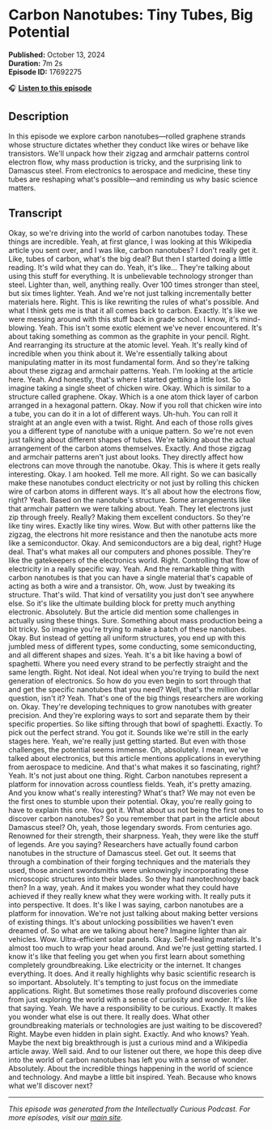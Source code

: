 # Carbon Nanotubes: Tiny Tubes, Big Potential

**Published:** October 13, 2024  
**Duration:** 7m 2s  
**Episode ID:** 17692275

🎧 **[Listen to this episode](https://intellectuallycurious.buzzsprout.com/2529712/episodes/17692275-carbon-nanotubes-tiny-tubes-big-potential)**

## Description

In this episode we explore carbon nanotubes—rolled graphene strands whose structure dictates whether they conduct like wires or behave like transistors. We'll unpack how their zigzag and armchair patterns control electron flow, why mass production is tricky, and the surprising link to Damascus steel. From electronics to aerospace and medicine, these tiny tubes are reshaping what's possible—and reminding us why basic science matters.

## Transcript

Okay, so we're driving into the world of carbon nanotubes today. These things are incredible. Yeah, at first glance, I was looking at this Wikipedia article you sent over, and I was like, carbon nanotubes? I don't really get it. Like, tubes of carbon, what's the big deal? But then I started doing a little reading. It's wild what they can do. Yeah, it's like... They're talking about using this stuff for everything. It is unbelievable technology stronger than steel. Lighter than, well, anything really. Over 100 times stronger than steel, but six times lighter. Yeah. And we're not just talking incrementally better materials here. Right. This is like rewriting the rules of what's possible. And what I think gets me is that it all comes back to carbon. Exactly. It's like we were messing around with this stuff back in grade school. I know, it's mind-blowing. Yeah. This isn't some exotic element we've never encountered. It's about taking something as common as the graphite in your pencil. Right. And rearranging its structure at the atomic level. Yeah. It's really kind of incredible when you think about it. We're essentially talking about manipulating matter in its most fundamental form. And so they're talking about these zigzag and armchair patterns. Yeah. I'm looking at the article here. Yeah. And honestly, that's where I started getting a little lost. So imagine taking a single sheet of chicken wire. Okay. Which is similar to a structure called graphene. Okay. Which is a one atom thick layer of carbon arranged in a hexagonal pattern. Okay. Now if you roll that chicken wire into a tube, you can do it in a lot of different ways. Uh-huh. You can roll it straight at an angle even with a twist. Right. And each of those rolls gives you a different type of nanotube with a unique pattern. So we're not even just talking about different shapes of tubes. We're talking about the actual arrangement of the carbon atoms themselves. Exactly. And those zigzag and armchair patterns aren't just about looks. They directly affect how electrons can move through the nanotube. Okay. This is where it gets really interesting. Okay. I am hooked. Tell me more. All right. So we can basically make these nanotubes conduct electricity or not just by rolling this chicken wire of carbon atoms in different ways. It's all about how the electrons flow, right? Yeah. Based on the nanotube's structure. Some arrangements like that armchair pattern we were talking about. Yeah. They let electrons just zip through freely. Really? Making them excellent conductors. So they're like tiny wires. Exactly like tiny wires. Wow. But with other patterns like the zigzag, the electrons hit more resistance and then the nanotube acts more like a semiconductor. Okay. And semiconductors are a big deal, right? Huge deal. That's what makes all our computers and phones possible. They're like the gatekeepers of the electronics world. Right. Controlling that flow of electricity in a really specific way. Yeah. And the remarkable thing with carbon nanotubes is that you can have a single material that's capable of acting as both a wire and a transistor. Oh, wow. Just by tweaking its structure. That's wild. That kind of versatility you just don't see anywhere else. So it's like the ultimate building block for pretty much anything electronic. Absolutely. But the article did mention some challenges in actually using these things. Sure. Something about mass production being a bit tricky. So imagine you're trying to make a batch of these nanotubes. Okay. But instead of getting all uniform structures, you end up with this jumbled mess of different types, some conducting, some semiconducting, and all different shapes and sizes. Yeah. It's a bit like having a bowl of spaghetti. Where you need every strand to be perfectly straight and the same length. Right. Not ideal. Not ideal when you're trying to build the next generation of electronics. So how do you even begin to sort through that and get the specific nanotubes that you need? Well, that's the million dollar question, isn't it? Yeah. That's one of the big things researchers are working on. Okay. They're developing techniques to grow nanotubes with greater precision. And they're exploring ways to sort and separate them by their specific properties. So like sifting through that bowl of spaghetti. Exactly. To pick out the perfect strand. You got it. Sounds like we're still in the early stages here. Yeah, we're really just getting started. But even with those challenges, the potential seems immense. Oh, absolutely. I mean, we've talked about electronics, but this article mentions applications in everything from aerospace to medicine. And that's what makes it so fascinating, right? Yeah. It's not just about one thing. Right. Carbon nanotubes represent a platform for innovation across countless fields. Yeah, it's pretty amazing. And you know what's really interesting? What's that? We may not even be the first ones to stumble upon their potential. Okay, you're really going to have to explain this one. You got it. What about us not being the first ones to discover carbon nanotubes? So you remember that part in the article about Damascus steel? Oh, yeah, those legendary swords. From centuries ago. Renowned for their strength, their sharpness. Yeah, they were like the stuff of legends. Are you saying? Researchers have actually found carbon nanotubes in the structure of Damascus steel. Get out. It seems that through a combination of their forging techniques and the materials they used, those ancient swordsmiths were unknowingly incorporating these microscopic structures into their blades. So they had nanotechnology back then? In a way, yeah. And it makes you wonder what they could have achieved if they really knew what they were working with. It really puts it into perspective. It does. It's like I was saying, carbon nanotubes are a platform for innovation. We're not just talking about making better versions of existing things. It's about unlocking possibilities we haven't even dreamed of. So what are we talking about here? Imagine lighter than air vehicles. Wow. Ultra-efficient solar panels. Okay. Self-healing materials. It's almost too much to wrap your head around. And we're just getting started. I know it's like that feeling you get when you first learn about something completely groundbreaking. Like electricity or the internet. It changes everything. It does. And it really highlights why basic scientific research is so important. Absolutely. It's tempting to just focus on the immediate applications. Right. But sometimes those really profound discoveries come from just exploring the world with a sense of curiosity and wonder. It's like that saying. Yeah. We have a responsibility to be curious. Exactly. It makes you wonder what else is out there. It really does. What other groundbreaking materials or technologies are just waiting to be discovered? Right. Maybe even hidden in plain sight. Exactly. And who knows? Yeah. Maybe the next big breakthrough is just a curious mind and a Wikipedia article away. Well said. And to our listener out there, we hope this deep dive into the world of carbon nanotubes has left you with a sense of wonder. Absolutely. About the incredible things happening in the world of science and technology. And maybe a little bit inspired. Yeah. Because who knows what we'll discover next?

---
*This episode was generated from the Intellectually Curious Podcast. For more episodes, visit our [main site](https://intellectuallycurious.buzzsprout.com).*
